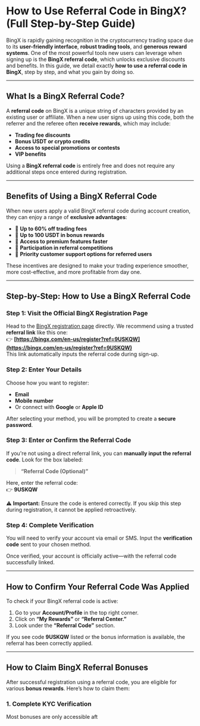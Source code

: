 # **How to Use Referral Code in BingX? (Full Step-by-Step Guide)**

BingX is rapidly gaining recognition in the cryptocurrency trading space due to its **user-friendly interface**, **robust trading tools**, and **generous reward systems**. One of the most powerful tools new users can leverage when signing up is the **BingX referral code**, which unlocks exclusive discounts and benefits. In this guide, we detail exactly **how to use a referral code in BingX**, step by step, and what you gain by doing so.

---

## **What Is a BingX Referral Code?**

A **referral code** on BingX is a unique string of characters provided by an existing user or affiliate. When a new user signs up using this code, both the referrer and the referee often **receive rewards**, which may include:

- **Trading fee discounts**
- **Bonus USDT or crypto credits**
- **Access to special promotions or contests**
- **VIP benefits**

Using a **BingX referral code** is entirely free and does not require any additional steps once entered during registration.

---

## **Benefits of Using a BingX Referral Code**

When new users apply a valid BingX referral code during account creation, they can enjoy a range of **exclusive advantages**:

- 🔹 **Up to 60% off trading fees**
- 🔹 **Up to 100 USDT in bonus rewards**
- 🔹 **Access to premium features faster**
- 🔹 **Participation in referral competitions**
- 🔹 **Priority customer support options for referred users**

These incentives are designed to make your trading experience smoother, more cost-effective, and more profitable from day one.

---

## **Step-by-Step: How to Use a BingX Referral Code**

### **Step 1: Visit the Official BingX Registration Page**

Head to the [BingX registration page](https://bingx.com) directly. We recommend using a trusted **referral link** like this one:  
👉 **[https://bingx.com/en-us/register?ref=9USKQW](https://bingx.com/en-us/register?ref=9USKQW)**  
This link automatically inputs the referral code during sign-up.

### **Step 2: Enter Your Details**

Choose how you want to register:

- **Email**
- **Mobile number**
- Or connect with **Google** or **Apple ID**

After selecting your method, you will be prompted to create a **secure password**.

### **Step 3: Enter or Confirm the Referral Code**

If you're not using a direct referral link, you can **manually input the referral code**. Look for the box labeled:

> **“Referral Code (Optional)”**  

Here, enter the referral code:  
👉 **9USKQW**

⚠️ **Important:** Ensure the code is entered correctly. If you skip this step during registration, it cannot be applied retroactively.

### **Step 4: Complete Verification**

You will need to verify your account via email or SMS. Input the **verification code** sent to your chosen method.

Once verified, your account is officially active—with the referral code successfully linked.

---

## **How to Confirm Your Referral Code Was Applied**

To check if your BingX referral code is active:

1. Go to your **Account/Profile** in the top right corner.
2. Click on **“My Rewards”** or **“Referral Center.”**
3. Look under the **“Referral Code”** section.

If you see code **9USKQW** listed or the bonus information is available, the referral has been correctly applied.

---

## **How to Claim BingX Referral Bonuses**

After successful registration using a referral code, you are eligible for various **bonus rewards**. Here’s how to claim them:

### **1. Complete KYC Verification**

Most bonuses are only accessible aft
